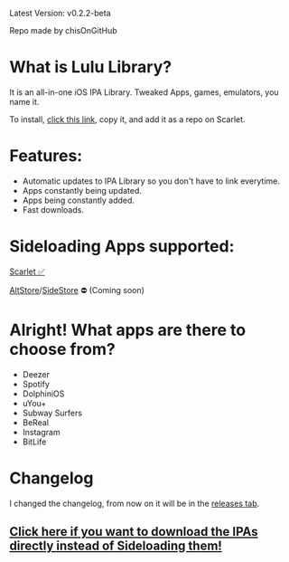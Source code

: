Latest Version: v0.2.2-beta

Repo made by chisOnGitHub

# What is Lulu Library?

It is an all-in-one iOS IPA Library. Tweaked Apps, games, emulators, you name it.

To install, [click this link](https://pastebin.com/raw/WKe8GhBz), copy it, and add it as a repo on Scarlet.

# Features:

- Automatic updates to IPA Library so you don't have to link everytime.
- Apps constantly being updated.
- Apps being constantly added.
- Fast downloads.

# Sideloading Apps supported:

[Scarlet ✅](https://usescarlet.com)

[AltStore](https://altstore.io)/[SideStore](https://sidestore.io/) ⛔️ (Coming soon)


# Alright! What apps are there to choose from?

- Deezer
- Spotify
- DolphiniOS
- uYou+
- Subway Surfers
- BeReal
- Instagram
- BitLife

# Changelog
I changed the changelog, from now on it will be in the [releases tab](https://github.com/chisOnGitHub/chisongithub.github.io/releases).

## [Click here if you want to download the IPAs directly instead of Sideloading them!](https://github.com/chisOnGitHub/chisongithub.github.io/releases/tag/ipas)
